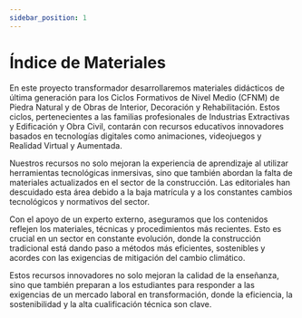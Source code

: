 ```yaml
---
sidebar_position: 1
---
```


# Índice de Materiales

En este proyecto transformador desarrollaremos materiales didácticos de última generación para los Ciclos Formativos de Nivel Medio (CFNM) de Piedra Natural y de Obras de Interior, Decoración y Rehabilitación. Estos ciclos, pertenecientes a las familias profesionales de Industrias Extractivas y Edificación y Obra Civil, contarán con recursos educativos innovadores basados en tecnologías digitales como animaciones, videojuegos y Realidad Virtual y Aumentada.

Nuestros recursos no solo mejoran la experiencia de aprendizaje al utilizar herramientas tecnológicas inmersivas, sino que también abordan la falta de materiales actualizados en el sector de la construcción. Las editoriales han descuidado esta área debido a la baja matrícula y a los constantes cambios  tecnológicos y normativos del sector.

Con el apoyo de un experto externo, aseguramos que los contenidos reflejen los materiales, técnicas y procedimientos más recientes. Esto es crucial en un sector en constante evolución, donde la construcción tradicional está dando paso a métodos más eficientes, sostenibles y acordes con las exigencias de mitigación del cambio climático.

Estos recursos innovadores no solo mejoran la calidad de la enseñanza, sino que también preparan a los estudiantes para responder a las exigencias de un mercado laboral en transformación, donde la eficiencia, la sostenibilidad y la alta cualificación técnica son clave.
